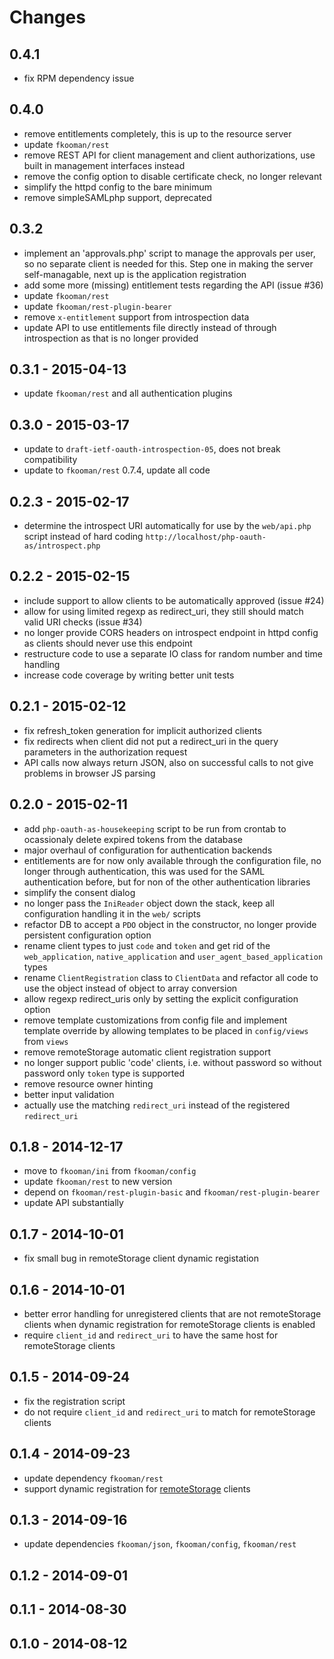 # Changes

## 0.4.1
- fix RPM dependency issue

## 0.4.0
- remove entitlements completely, this is up to the resource server
- update `fkooman/rest`
- remove REST API for client management and client authorizations, use built in
  management interfaces instead
- remove the config option to disable certificate check, no longer relevant
- simplify the httpd config to the bare minimum
- remove simpleSAMLphp support, deprecated

## 0.3.2
- implement an 'approvals.php' script to manage the approvals per user, so
  no separate client is needed for this. Step one in making the server 
  self-managable, next up is the application registration
- add some more (missing) entitlement tests regarding the API (issue #36)
- update `fkooman/rest`
- update `fkooman/rest-plugin-bearer` 
- remove `x-entitlement` support from introspection data
- update API to use entitlements file directly instead of through 
  introspection as that is no longer provided

## 0.3.1 - 2015-04-13
- update `fkooman/rest` and all authentication plugins

## 0.3.0 - 2015-03-17
- update to `draft-ietf-oauth-introspection-05`, does not break compatibility
- update to `fkooman/rest` 0.7.4, update all code

## 0.2.3 - 2015-02-17
- determine the introspect URI automatically for use by the `web/api.php` 
  script instead of hard coding `http://localhost/php-oauth-as/introspect.php`

## 0.2.2 - 2015-02-15
- include support to allow clients to be automatically approved (issue #24)
- allow for using limited regexp as redirect_uri, they still should match 
  valid URI checks (issue #34)
- no longer provide CORS headers on introspect endpoint in httpd 
  config as clients should never use this endpoint
- restructure code to use a separate IO class for random number and time
  handling
- increase code coverage by writing better unit tests

## 0.2.1 - 2015-02-12
- fix refresh_token generation for implicit authorized clients
- fix redirects when client did not put a redirect_uri in the query
  parameters in the authorization request
- API calls now always return JSON, also on successful calls to not give
  problems in browser JS parsing

## 0.2.0 - 2015-02-11
- add `php-oauth-as-housekeeping` script to be run from crontab to ocassionaly
  delete expired tokens from the database
- major overhaul of configuration for authentication backends
- entitlements are for now only available through the configuration file, no
  longer through authentication, this was used for the SAML authentication 
  before, but for non of the other authentication libraries
- simplify the consent dialog
- no longer pass the `IniReader` object down the stack, keep all configuration 
  handling it in the `web/` scripts
- refactor DB to accept a `PDO` object in the constructor, no longer provide
  persistent configuration option
- rename client types to just `code` and `token` and get rid of the 
  `web_application`, `native_application` and `user_agent_based_application`
  types
- rename `ClientRegistration` class to `ClientData` and refactor all code 
  to use the object instead of object to array conversion
- allow regexp redirect_uris only by setting the explicit configuration 
  option
- remove template customizations from config file and implement template
  override by allowing templates to be placed in `config/views` from 
  `views`
- remove remoteStorage automatic client registration support
- no longer support public 'code' clients, i.e. without password so without
  password only `token` type is supported
- remove resource owner hinting
- better input validation
- actually use the matching `redirect_uri` instead of the registered 
  `redirect_uri`

## 0.1.8 - 2014-12-17
- move to `fkooman/ini` from `fkooman/config`
- update `fkooman/rest` to new version
- depend on `fkooman/rest-plugin-basic` and `fkooman/rest-plugin-bearer`
- update API substantially

## 0.1.7 - 2014-10-01
- fix small bug in remoteStorage client dynamic registation

## 0.1.6 - 2014-10-01
- better error handling for unregistered clients that are not 
  remoteStorage clients when dynamic registration for remoteStorage
  clients is enabled
- require `client_id` and `redirect_uri` to have the same host for
  remoteStorage clients

## 0.1.5 - 2014-09-24
- fix the registration script
- do not require `client_id` and `redirect_uri` to match for remoteStorage 
  clients

## 0.1.4 - 2014-09-23
- update dependency `fkooman/rest`
- support dynamic registration for [remoteStorage](http://remotestorage.io) 
  clients

## 0.1.3 - 2014-09-16
- update dependencies `fkooman/json`, `fkooman/config`, `fkooman/rest`

## 0.1.2 - 2014-09-01

## 0.1.1 - 2014-08-30

## 0.1.0 - 2014-08-12
